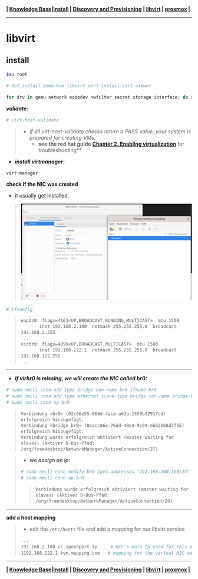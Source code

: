 **| [Knowledge Base](https://ji-podhead.github.io/RHEL_9_Foreman_Guide/knowledge%20base)|[Install](https://ji-podhead.github.io/RHEL_9_Foreman_Guide/installation%20(katello%2Cdiscovery%2Cdhcp%2Ctftp)) | [Discovery and Provisioning](https://ji-podhead.github.io/RHEL_9_Foreman_Guide/discovery%20and%20provisioning) | [libvirt](https://ji-podhead.github.io/RHEL_9_Foreman_Guide/libvirt) | [proxmox](https://ji-podhead.github.io/RHEL_9_Foreman_Guide/proxmox) |** 

---

# libvirt
## install

```Bash
$su root
```
```Bash
# dnf install qemu-kvm libvirt virt-install virt-viewer
```
```Bash
for drv in qemu network nodedev nwfilter secret storage interface; do systemctl start virt${drv}d{,-ro,-admin}.socket; done
```


***validate:***
```Bash
# virt-host-validate
```
> -  *If all virt-host-validate checks return a PASS value, your system is prepared for creating VMs.*
>    - **see the red hat guide [Chapter 2. Enabling virtualization](https://access.redhat.com/documentation/de-de/red_hat_enterprise_linux/9/html/configuring_and_managing_virtualization/assembly_enabling-virtualization-in-rhel-9_configuring-and-managing-virtualization)** for troubleshooting**
- ***install virtmanager:***
```Bash
virt-manager
```
**check if the NIC was created**
- it usually  get installed.
> ![virbr0](https://github.com/ji-podhead/RHEL_9_Foreman_Guide/blob/main/img/virbr0_kvm.png?raw=true)
```Bash
# ifconfig
```
>```
>enp2s0: flags=4163<UP,BROADCAST,RUNNING,MULTICAST>  mtu 1500
>        inet 192.168.2.100  netmask 255.255.255.0  broadcast 192.168.2.255
>...
>virbr0: flags=4099<UP,BROADCAST,MULTICAST>  mtu 1500
>        inet 192.168.122.1  netmask 255.255.255.0  broadcast 192.168.122.255
>...
>```
---
- ***if virbr0 is missing, we will create the NIC called br0:***
```Bash
# sudo nmcli conn add type bridge con-name br0 ifname br0
# sudo nmcli conn add type ethernet slave-type bridge con-name bridge-br0 ifname enp2s0 master br0
# sudo nmcli conn up br0
```
>```
>Verbindung »br0« (02c66e55-068d-4aca-a03b-1559b32917cd) erfolgreich hinzugefügt.
>Verbindung »bridge-br0« (0cdcc86e-76dd-48e4-9c94-ebb2b68d7f55) erfolgreich hinzugefügt.
>Verbindung wurde erfolgreich aktiviert (master waiting for slaves) (Aktiver D-Bus-Pfad: /org/freedesktop/NetworkManager/ActiveConnection/27)
>```

> - ***we assign an ip:***
>```Bash
># sudo nmcli conn modify br0 ipv4.addresses "192.168.200.100/24" ipv4.method manual
># sudo nmcli conn up br0
>```
>  >```
>  >Verbindung wurde erfolgreich aktiviert (master waiting for slaves) (Aktiver D-Bus-Pfad: /org/freedesktop/NetworkManager/ActiveConnection/28)
>  >```

---

**add a host mapping**
> - edit the `/etc/hosts` file and add a mapping for our libvirt service
>```Bash
>... 
>192.168.2.100 cc.speedport.ip     # NIC`s main Ip used for this mapping - remember we had range of 100 
>1192.168.122.1 kvm.mapping.com   # mapping for the virtual NIC we just created called vibr0
>```





---
**| [Knowledge Base](https://ji-podhead.github.io/RHEL_9_Foreman_Guide/knowledge%20base)|[Install](https://ji-podhead.github.io/RHEL_9_Foreman_Guide/installation%20(katello%2Cdiscovery%2Cdhcp%2Ctftp)) | [Discovery and Provisioning](https://ji-podhead.github.io/RHEL_9_Foreman_Guide/discovery%20and%20provisioning) | [libvirt](https://ji-podhead.github.io/RHEL_9_Foreman_Guide/libvirt) | [proxmox](https://ji-podhead.github.io/RHEL_9_Foreman_Guide/proxmox) |** 
